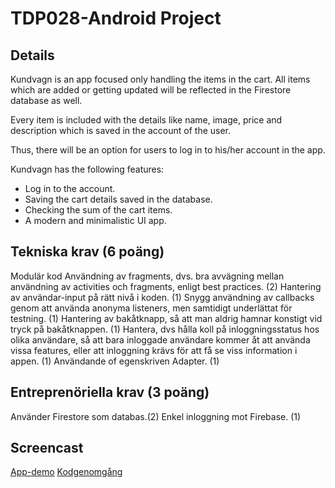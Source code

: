 # TDP028-Android Project

## Details


Kundvagn is an app focused only handling the items in the cart. All items which are added or getting updated will be reflected in the Firestore database as well. 

Every item is included with the details like name, image, price and description which is saved in the account of the user. 

Thus, there will be an option for users to log in to his/her account in the app. 


Kundvagn has the following features:

* Log in to the account.
* Saving the cart details saved in the database.
* Checking the sum of the cart items.
* A modern and minimalistic UI app.

## Tekniska krav (6 poäng)

Modulär kod
Användning av fragments, dvs. bra avvägning mellan användning av activities och fragments, enligt best practices. (2)
Hantering av användar-input på rätt nivå i koden. (1)
Snygg användning av callbacks genom att använda anonyma listeners, men samtidigt underlättat för testning. (1)
Hantering av bakåtknapp, så att man aldrig hamnar konstigt vid tryck på bakåtknappen. (1)
Hantera, dvs hålla koll på inloggningsstatus hos olika användare, så att bara inloggade användare kommer åt att använda vissa features, eller att inloggning krävs för att få se viss information i appen. (1)
Användande of egenskriven Adapter. (1)

## Entreprenöriella krav (3 poäng)

Använder Firestore som databas.(2)
Enkel inloggning mot Firebase. (1)


## Screencast
[App-demo](https://www.google.com)
[Kodgenomgång](https://www.google.com)





